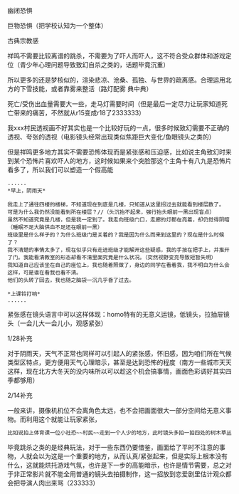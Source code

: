 幽闭恐惧

巨物恐惧（把学校认知为一个整体）

古典宗教感



祥鸣不需要比较离谱的跳杀，不需要为了吓人而吓人，这不符合受众群体和游戏定位（青少年心理问题导致致幻自杀之类的，话题毕竟沉重）

所以更多的还是梦核似的，渲染悲凉、沧桑、孤独、与世界的疏离感。合理运用北方的下雪技能，或者靠雾来整活（路灯配雾 典中典）

死亡/受伤出血量需要大一些，走马灯需要时间（但是最后一定尽力让玩家知道死亡带来的痛苦，不然就从r15变成r18了2333333）

我xxx村民透视画不好其实也是一个比较好玩的一点，很多时候致幻需要不正确的透视、夸张的透视（电影镜头经常出现类似焦距巨大变化/鱼眼镜头之类的）









但是祥鸣更多地方其实不需要恐怖体现而是紧张感和压迫感，比如说主角致幻时来到某个恐怖片喜欢吓人的地方，这时候如果来个突脸那这个主角十有八九是恐怖片看多了，所以我们可以塑造一个假高能

```剧情脚本实例
......
*早上，阴雨天*

我走上了通往四楼的楼梯，不知道现在到底是几楼，只知道从这里拐过去就能看到楼层数了。
可是为什么我仍然没能看到所在楼层？//（头沉抬不起来，强行抬头眼前一黑出现盲点）
虽然不知道究竟是几楼，但是我一定到了。我走向班级门口，走廊的灯都在亮着，却仍觉得阴暗（睡眠不足大脑供血不足还在眼前一黑）
班级里是什么样子的？为什么班级门是关着的？我是因为什么而来到这里的？现在是什么时候了？
我不清楚的事情太多了，现在似乎只有走进班级才能解开这些疑惑，我的手按在把手上，并推开了门。我能看清教室的形态却看不清里面究竟是什么状况。（突然视野变亮导致短暂失明）
我知道自己应该坐在自己的座位上，我也随着照做了，身边的同学在看着我，我不明白为什么会这样，可是谁在看我也看不清。
他们的头转了回去，我也随之脑袋一沉几乎昏了过去。

*上课铃打响*
......
```



紧张感在镜头语言中可以这样体现：homo特有的无意义运镜，低镜头，拉抽屉镜头（一会儿大一会儿小，观感紧张）







1/28补充

对于阴雨天，天气不正常也同样可以引起人的紧张感，怀旧感，因为咱们所在气候类型区特点，更方便用天气心理暗示，甚至是达到恐怖的程度（南方一些城市天天这样，现在北方大冬天的没内味所以可以趁这个机会搞事情，画面色彩调好其实四季都够用）



2/14补充

一般来讲，摄像机机位不会离角色太远，也不会把画面很大一部分空间给无意义事物。而利用这个就能让玩家紧张，

```markdown
比如说拍上体育课一位小社恐~~村民~~走到一个人少的地方，此时镜头多拍一拍四处的树木草丛，最好是有种视野盲区的感觉，对于一些角落/不可见区域处于画面边缘的加以描写，让人往那上面注意，但是需要让人物存在能吸引玩家的动作（如突然阴暗的表情）
```

毕竟跳杀之类的是经典玩法，对于一些东西仍要借鉴，画面给了平时不注意的事物，人就会以为这是一个重要的地方，从而认真/紧张起来，但是实际上根本没有什么，这就能烘托游戏气氛，也许是下一步的高能暗示，也许是情节需要，总之对于非正常影片就不能全用普通的镜头去拍摄制作，这一招放到恋爱剧里估计观众都会把导演人肉出来骂（233333）
